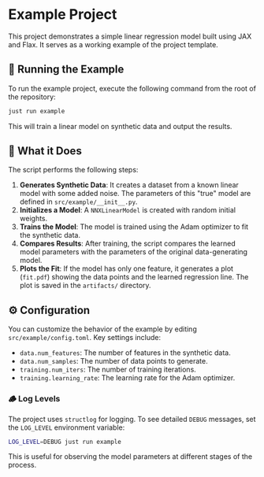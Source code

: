 # Example Project

This project demonstrates a simple linear regression model built using JAX and Flax. It serves as a working example of the project template.

## 🚀 Running the Example

To run the example project, execute the following command from the root of the repository:

```bash
just run example
```

This will train a linear model on synthetic data and output the results.

## 🔬 What it Does

The script performs the following steps:

1.  **Generates Synthetic Data**: It creates a dataset from a known linear model with some added noise. The parameters of this "true" model are defined in `src/example/__init__.py`.
2.  **Initializes a Model**: A `NNXLinearModel` is created with random initial weights.
3.  **Trains the Model**: The model is trained using the Adam optimizer to fit the synthetic data.
4.  **Compares Results**: After training, the script compares the learned model parameters with the parameters of the original data-generating model.
5.  **Plots the Fit**: If the model has only one feature, it generates a plot (`fit.pdf`) showing the data points and the learned regression line. The plot is saved in the `artifacts/` directory.

## ⚙️ Configuration

You can customize the behavior of the example by editing `src/example/config.toml`. Key settings include:

-   `data.num_features`: The number of features in the synthetic data.
-   `data.num_samples`: The number of data points to generate.
-   `training.num_iters`: The number of training iterations.
-   `training.learning_rate`: The learning rate for the Adam optimizer.

### 🪵 Log Levels

The project uses `structlog` for logging. To see detailed `DEBUG` messages, set the `LOG_LEVEL` environment variable:

```bash
LOG_LEVEL=DEBUG just run example
```

This is useful for observing the model parameters at different stages of the process.
